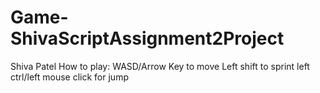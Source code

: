 # Game-ShivaScriptAssignment2Project
Shiva Patel
How to play:
WASD/Arrow Key to move
Left shift to sprint
left ctrl/left mouse click for jump
